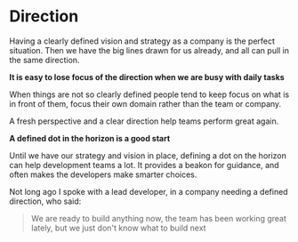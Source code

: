 # Direction

Having a clearly defined vision and strategy as a company is the perfect situation. Then we have the big lines drawn for us already, and all can pull in the same direction.

**It is easy to lose focus of the direction when we are busy with daily tasks**

When things are not so clearly defined people tend to keep focus on what is in front of them, focus their own domain rather than the team or company.

A fresh perspective and a clear direction help teams perform great again.

**A defined dot in the horizon is a good start**

Until we have our strategy and vision in place, defining a dot on the horizon can help development teams a lot. It provides a beakon for guidance, and often makes the developers make smarter choices.

Not long ago I spoke with a lead developer, in a company needing a defined direction, who said:
> We are ready to build anything now, the team has been working great lately, but we just don't know what to build next